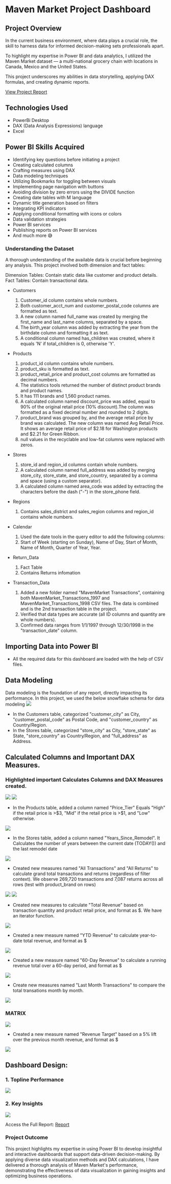# Maven Market Project Dashboard

## Project Overview

In the current business environment, where data plays a crucial role, the skill to harness data for informed decision-making sets professionals apart. 

To highlight my expertise in Power BI and data analytics, I utilized the Maven Market dataset — a multi-national grocery chain with locations in Canada, Mexico and the United States.

This project underscores my abilities in data storytelling, applying DAX formulas, and creating dynamic reports.

[View Project Report](https://github.com/SandeepanBhattacharyya/Maven-Market-Project-Dashboard/blob/main/MavenMarket_Report.pdf)

## Technologies Used

- PowerBi Desktop
- DAX (Data Analysis Expressions) language
- Excel

## Power BI Skills Acquired

- Identifying key questions before initiating a project
- Creating calculated columns
- Crafting measures using DAX
- Data modeling techniques
- Utilizing Bookmarks for toggling between visuals
- Implementing page navigation with buttons
- Avoiding division by zero errors using the DIVIDE function
- Creating date tables with M language
- Dynamic title generation based on filters
- Integrating KPI indicators
- Applying conditional formatting with icons or colors
- Data validation strategies
- Power BI services
- Publishing reports on Power BI services
- And much more 😅


### Understanding the Dataset

A thorough understanding of the available data is crucial before beginning any analysis. This project involved both dimension and fact tables:

Dimension Tables: Contain static data like customer and product details.
Fact Tables: Contain transactional data.

- Customers

	1. Customer_id column contains whole numbers.
	2. Both customer_acct_num and customer_postal_code columns are formatted as text.
	3. A new column named full_name was created by merging the first_name and last_name columns, separated by a space.
	4. The birth_year column was added by extracting the year from the birthdate column and formatting it as text.
	5. A conditional column named has_children was created, where it equals 'N' if total_children is 0, otherwise 'Y'.

- Products

	1. product_id column contains whole numbers.
	2. product_sku is formatted as text.
	3. product_retail_price and product_cost columns are formatted as decimal numbers.
	4. The statistics tools returned the number of distinct product brands and product names.
	5. It has 111 brands and 1,560 product names.
	6. A calculated column named discount_price was added, equal to 90% of the original retail price (10% discount).The column was formatted as a fixed decimal number and rounded to 2 digits.
	7. product_brand was grouped by, and the average retail price by brand was calculated. The new column was named Avg Retail Price. It shows an average retail price of $2.18 for Washington products and $2.21 for Green Ribbon.
	8. null values in the recyclable and low-fat columns were replaced with zeros.

- Stores

	1. store_id and region_id columns contain whole numbers.
	2. A calculated column named full_address was added by merging store_city, store_state, and store_country, separated by a comma and space (using a custom separator).
	3. A calculated column named area_code was added by extracting the characters before the dash ("-") in the store_phone field.

- Regions

	1. Contains sales_district and sales_region columns and region_id contains whole numbers.

- Calendar

	1. Used the date tools in the query editor to add the following columns:
	2. Start of Week (starting on Sunday), Name of Day, Start of Month, Name of Month, Quarter of Year, Year.

- Return_Data

	1. Fact Table
	2. Contains Returns infomation

- Transaction_Data

	1. Added a new folder named "MavenMarket Transactions", containing both MavenMarket_Transactions_1997 and MavenMarket_Transactions_1998 CSV files. The data is combined and is the 2nd transaction table in the project.
	2. Verified that data types are accurate (all ID columns and quantity are whole numbers).
	3. Confirmed data ranges from 1/1/1997 through 12/30/1998 in the "transaction_date" column.


## Importing Data into Power BI

- All the required data for this dashboard are loaded with the help of CSV files.


## Data Modeling
Data modeling is the foundation of any report, directly impacting its performance. In this project, we used the below snowflake schema for data modeling
<img src="https://github.com/SandeepanBhattacharyya/Maven-Market-Project-Dashboard/blob/main/Data%20Model.png" class="center">

- In the Customers table, categorized "customer_city" as City, "customer_postal_code" as Postal Code, and "customer_country" as Country/Region.
- In the Stores table, categorized "store_city" as City, "store_state" as State, "store_country" as Country/Region, and "full_address" as Address.

## Calculated Columns and Important DAX Measures.

### Highlighted important Calculates Columns and DAX Measures created. 
<img src="https://github.com/SandeepanBhattacharyya/Maven-Market-Project-Dashboard/blob/main/all_m1.png" class="center">
<img src="https://github.com/SandeepanBhattacharyya/Maven-Market-Project-Dashboard/blob/main/all_m2.png" class="center">

- In the Products table, added a column named "Price_Tier" Equals "High" if the retail price is >$3, "Mid" if the retail price is >$1, and "Low" otherwise.

<img src="https://github.com/SandeepanBhattacharyya/Maven-Market-Project-Dashboard/blob/main/price_tier.png" class="center">

- In the Stores table, added a column named "Years_Since_Remodel". It Calculates the number of years between the current date (TODAY()) and the last remodel date

<img src="https://github.com/SandeepanBhattacharyya/Maven-Market-Project-Dashboard/blob/main/Years_Since_Remodel.png" class="center">

- Created new measures named "All Transactions" and "All Returns" to calculate grand total transactions and returns (regardless of filter context). We observe 269,720 transactions and 7,087 returns across all rows (test with product_brand on rows)

<img src="https://github.com/SandeepanBhattacharyya/Maven-Market-Project-Dashboard/blob/main/All%20Transactions.png" class="center">
<img src="https://github.com/SandeepanBhattacharyya/Maven-Market-Project-Dashboard/blob/main/All%20Returns.png" class="center">

- Created new measures to calculate "Total Revenue" based on transaction quantity and product retail price, and format as $. We have an iterator function.

<img src="https://github.com/SandeepanBhattacharyya/Maven-Market-Project-Dashboard/blob/main/Total%20Revenue.png" class="center">

- Created a new measure named "YTD Revenue" to calculate year-to-date total revenue, and format as $

<img src="https://github.com/SandeepanBhattacharyya/Maven-Market-Project-Dashboard/blob/main/YTD%20Revenue.png" class="center">

- Created a new measure named "60-Day Revenue" to calculate a running revenue total over a 60-day period, and format as $

<img src="https://github.com/SandeepanBhattacharyya/Maven-Market-Project-Dashboard/blob/main/60-Day%20Revenue.png" class="center">

- Create new measures named  "Last Month Transactions" to compare the total transations month by month.

<img src="https://github.com/SandeepanBhattacharyya/Maven-Market-Project-Dashboard/blob/main/Last%20Month%20Transactions.png" class="center">

### MATRIX
<img src="https://github.com/SandeepanBhattacharyya/Maven-Market-Project-Dashboard/blob/main/matrix.png" class="center">

- Created a new measure named "Revenue Target" based on a 5% lift over the previous month revenue, and format as $

<img src="https://github.com/SandeepanBhattacharyya/Maven-Market-Project-Dashboard/blob/main/Revenue%20Target.png" class="center">


## Dashboard Design:

### 1. Topline Performance

<img src="https://github.com/SandeepanBhattacharyya/Maven-Market-Project-Dashboard/blob/main/Topline%20Performance.png" class="center">

### 2. Key Insights

<img src="https://github.com/SandeepanBhattacharyya/Maven-Market-Project-Dashboard/blob/main/Key%20Insights.png" class="center">


Access the Full Report: [Report](https://project.novypro.com/0LkBNn)

### Project Outcome

This project highlights my expertise in using Power BI to develop insightful and interactive dashboards that support data-driven decision-making. By applying diverse data visualization methods and DAX calculations, I have delivered a thorough analysis of Maven Market's performance, demonstrating the effectiveness of data visualization in gaining insights and optimizing business operations.
